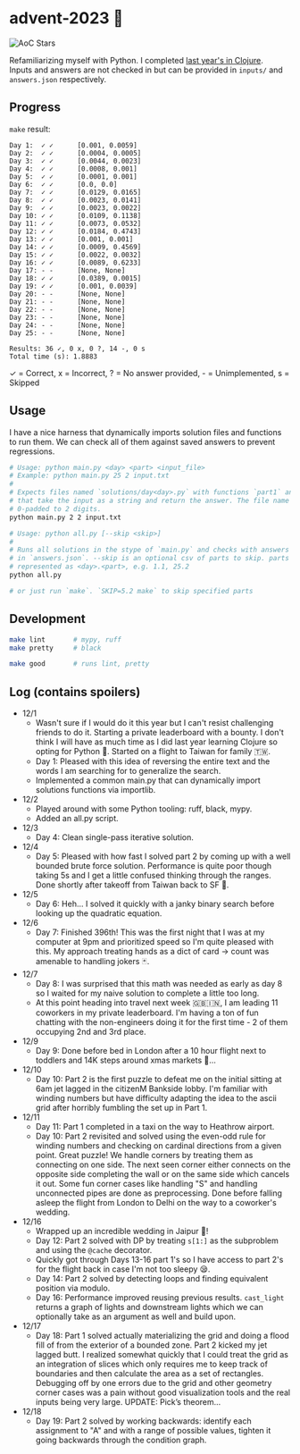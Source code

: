 # advent-2023 🎄

![AoC Stars](https://img.shields.io/badge/36-%F0%9F%8C%9F-yellow)

Refamiliarizing myself with Python. I completed [last year's in Clojure](https://github.com/elh/advent-2022).<br>
Inputs and answers are not checked in but can be provided in `inputs/` and `answers.json` respectively.

## Progress

`make` result:
```
Day 1:	✓ ✓ 	 [0.001, 0.0059]
Day 2:	✓ ✓ 	 [0.0004, 0.0005]
Day 3:	✓ ✓ 	 [0.0044, 0.0023]
Day 4:	✓ ✓ 	 [0.0008, 0.001]
Day 5:	✓ ✓ 	 [0.0001, 0.001]
Day 6:	✓ ✓ 	 [0.0, 0.0]
Day 7:	✓ ✓ 	 [0.0129, 0.0165]
Day 8:	✓ ✓ 	 [0.0023, 0.0141]
Day 9:	✓ ✓ 	 [0.0023, 0.0022]
Day 10:	✓ ✓ 	 [0.0109, 0.1138]
Day 11:	✓ ✓ 	 [0.0073, 0.0532]
Day 12:	✓ ✓ 	 [0.0184, 0.4743]
Day 13:	✓ ✓ 	 [0.001, 0.001]
Day 14:	✓ ✓ 	 [0.0009, 0.4569]
Day 15:	✓ ✓ 	 [0.0022, 0.0032]
Day 16:	✓ ✓ 	 [0.0089, 0.6233]
Day 17:	- - 	 [None, None]
Day 18:	✓ ✓ 	 [0.0389, 0.0015]
Day 19:	✓ ✓ 	 [0.001, 0.0039]
Day 20:	- - 	 [None, None]
Day 21:	- - 	 [None, None]
Day 22:	- - 	 [None, None]
Day 23:	- - 	 [None, None]
Day 24:	- - 	 [None, None]
Day 25:	- - 	 [None, None]

Results: 36 ✓, 0 x, 0 ?, 14 -, 0 s
Total time (s): 1.8883
```

✓ = Correct, x = Incorrect, ? = No answer provided, - = Unimplemented, s = Skipped

## Usage

I have a nice harness that dynamically imports solution files and functions to run them. We can check all of them against saved answers to prevent regressions.

```bash
# Usage: python main.py <day> <part> <input_file>
# Example: python main.py 25 2 input.txt
#
# Expects files named `solutions/day<day>.py` with functions `part1` and `part2`
# that take the input as a string and return the answer. The file name <day> is
# 0-padded to 2 digits.
python main.py 2 2 input.txt

# Usage: python all.py [--skip <skip>]
#
# Runs all solutions in the stype of `main.py` and checks with answers present
# in `answers.json`. --skip is an optional csv of parts to skip. parts are
# represented as <day>.<part>, e.g. 1.1, 25.2
python all.py

# or just run `make`. `SKIP=5.2 make` to skip specified parts
```

## Development

```bash
make lint       # mypy, ruff
make pretty     # black

make good       # runs lint, pretty
```

## Log (contains spoilers)

* 12/1
  * Wasn't sure if I would do it this year but I can't resist challenging friends to do it. Starting a private leaderboard with a bounty. I don't think I will have as much time as I did last year learning Clojure so opting for Python 🐍. Started on a flight to Taiwan for family 🇹🇼.
  * Day 1: Pleased with this idea of reversing the entire text and the words I am searching for to generalize the search.
  * Implemented a common main.py that can dynamically import solutions functions via importlib.
* 12/2
  * Played around with some Python tooling: ruff, black, mypy.
  * Added an all.py script.
* 12/3
  * Day 4: Clean single-pass iterative solution.
* 12/4
  * Day 5: Pleased with how fast I solved part 2 by coming up with a well bounded brute force solution. Performance is quite poor though taking 5s and I get a little confused thinking through the ranges. Done shortly after takeoff from Taiwan back to SF 🌉.
* 12/5
  * Day 6: Heh... I solved it quickly with a janky binary search before looking up the quadratic equation.
* 12/6
  * Day 7: Finished 396th! This was the first night that I was at my computer at 9pm and prioritized speed so I'm quite pleased with this. My approach treating hands as a dict of card -> count was amenable to handling jokers 🃏.
* 12/7
  * Day 8: I was surprised that this math was needed as early as day 8 so I waited for my naive solution to complete a little too long.
  * At this point heading into travel next week 🇬🇧🇮🇳, I am leading 11 coworkers in my private leaderboard. I'm having a ton of fun chatting with the non-engineers doing it for the first time - 2 of them occupying 2nd and 3rd place.
* 12/9
  * Day 9: Done before bed in London after a 10 hour flight next to toddlers and 14K steps around xmas markets 🎅...
* 12/10
  * Day 10: Part 2 is the first puzzle to defeat me on the initial sitting at 6am jet lagged in the citizenM Bankside lobby. I'm familiar with winding numbers but have difficulty adapting the idea to the ascii grid after horribly fumbling the set up in Part 1.
* 12/11
  * Day 11: Part 1 completed in a taxi on the way to Heathrow airport.
  * Day 10: Part 2 revisited and solved using the even-odd rule for winding numbers and checking on cardinal directions from a given point. Great puzzle! We handle corners by treating them as connecting on one side. The next seen corner either connects on the opposite side completing the wall or on the same side which cancels it out. Some fun corner cases like handling "S" and handling unconnected pipes are done as preprocessing. Done before falling asleep the flight from London to Delhi on the way to a coworker's wedding.
* 12/16
  * Wrapped up an incredible wedding in Jaipur 🎊!
  * Day 12: Part 2 solved with DP by treating `s[1:]` as the subproblem and using the `@cache` decorator.
  * Quickly got through Days 13-16 part 1's so I have access to part 2's for the flight back in case I'm not too sleepy 😪.
  * Day 14: Part 2 solved by detecting loops and finding equivalent position via modulo.
  * Day 16: Performance improved reusing previous results. `cast_light` returns a graph of lights and downstream lights which we can optionally take as an argument as well and build upon.
* 12/17
  * Day 18: Part 1 solved actually materializing the grid and doing a flood fill of from the exterior of a bounded zone. Part 2 kicked my jet lagged butt. I realized somewhat quickly that I could treat the grid as an integration of slices which only requires me to keep track of boundaries and then calculate the area as a set of rectangles. Debugging off by one errors due to the grid and other geometry corner cases was a pain without good visualization tools and the real inputs being very large. UPDATE: Pick’s theorem...
* 12/18
  * Day 19: Part 2 solved by working backwards: identify each assignment to "A" and with a range of possible values, tighten it going backwards through the condition graph.
